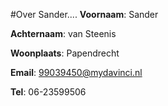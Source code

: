 #Over Sander....
**Voornaam**: Sander

**Achternaam**: van Steenis

**Woonplaats**: Papendrecht

**Email**: [99039450@mydavinci.nl ](99039450@mydavinci.nl )

**Tel**: 06-23599506